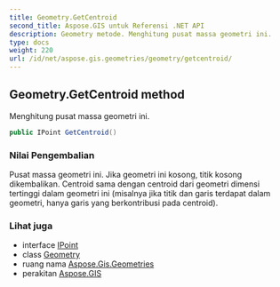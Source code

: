 ```yaml
---
title: Geometry.GetCentroid
second_title: Aspose.GIS untuk Referensi .NET API
description: Geometry metode. Menghitung pusat massa geometri ini.
type: docs
weight: 220
url: /id/net/aspose.gis.geometries/geometry/getcentroid/
---
```

## Geometry.GetCentroid method

Menghitung pusat massa geometri ini.

```csharp
public IPoint GetCentroid()
```

### Nilai Pengembalian

Pusat massa geometri ini. Jika geometri ini kosong, titik kosong dikembalikan. Centroid sama dengan centroid dari geometri dimensi tertinggi dalam geometri ini (misalnya jika titik dan garis terdapat dalam geometri, hanya garis yang berkontribusi pada centroid).

### Lihat juga

* interface [IPoint](../../ipoint/)
* class [Geometry](../)
* ruang nama [Aspose.Gis.Geometries](../../geometry/)
* perakitan [Aspose.GIS](../../../)


